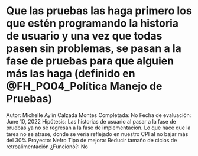 # Que las pruebas las haga primero los que estén programando la historia de usuario y una vez que todas pasen sin problemas, se pasan a la fase de pruebas para que alguien más las haga (definido en @FH_PO04_Política Manejo de Pruebas)

Autor: Michelle Aylin Calzada Montes
Completada: No
Fecha de evaluación: June 10, 2022
Hipótesis: Las historias de usuario al pasar a la fase de pruebas ya no se regresan a la fase de implementación. Lo que hace que la tarea no se atrase, donde se vería reflejado en nuestro CPI al no bajar más del 30%
Proyecto: Nefro
Tipo de mejora: Reducir tamaño de ciclos de retroalimentación
¿Funcionó?: No